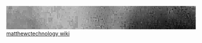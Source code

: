 <img src="/images/banner.jpg" alt="matthewctechnology">
<a href="https:/matthewctechnology/matthewctechnology/wiki">matthewctechnology wiki</a>

